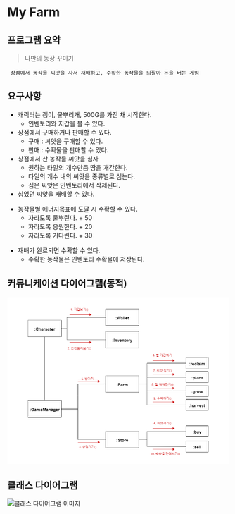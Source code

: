 # My Farm

## 프로그램 요약
> 나만의 농장 꾸미기

     상점에서 농작물 씨앗을 사서 재배하고, 수확한 농작물을 되팔아 돈을 버는 게임 

## 요구사항
* 캐릭터는 괭이, 물뿌리개, 500G를 가진 채 시작한다.
     * 인벤토리와 지갑을 볼 수 있다.
* 상점에서 구매하거나 판매할 수 있다.
     * 구매 : 씨앗을 구매할 수 있다.
     * 판매 : 수확물을 판매할 수 있다.
* 상점에서 산 농작물 씨앗을 심자
     * 원하는 타일의 개수만큼 땅을 개간한다.
     * 타일의 개수 내의 씨앗을 종류별로 심는다.
     * 심은 씨앗은 인벤토리에서 삭제된다.
* 심었던 씨앗을 재배할 수 있다.
- 농작물별 에너지목표에 도달 시 수확할 수 있다.
    + 자라도록 물뿌린다. + 50
    + 자라도록 응원한다. + 20
    + 자라도록 기다린다. + 30
* 재배가 완료되면 수확할 수 있다.
     * 수확한 농작물은 인벤토리 수확물에 저장된다.

## 커뮤니케이션 다이어그램(동적)
![커뮤니케이션 다이어그램 이미지](https://github.com/Jeonghye/Game-MyFarm/blob/master/img1.png)

## 클래스 다이어그램
![클래스 다이어그램 이미지](https://github.com/Jeonghye/Game-MyFarm/commit/f1628b94e55ea25b8c8c5eb834c940496ae92788)


